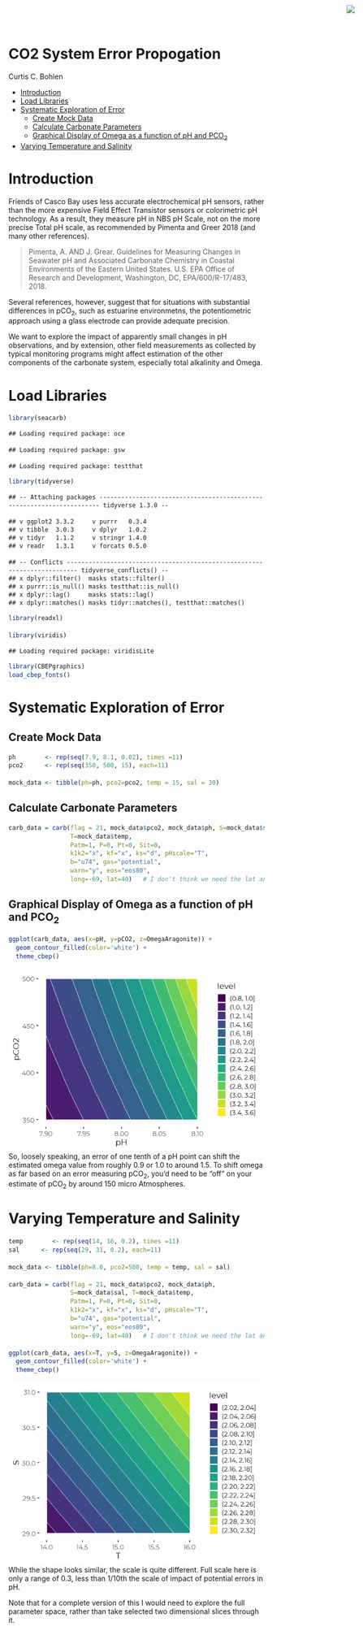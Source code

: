 CO2 System Error Propogation
================
Curtis C. Bohlen

  - [Introduction](#introduction)
  - [Load Libraries](#load-libraries)
  - [Systematic Exploration of Error](#systematic-exploration-of-error)
      - [Create Mock Data](#create-mock-data)
      - [Calculate Carbonate
        Parameters](#calculate-carbonate-parameters)
      - [Graphical Display of Omega as a function of pH and
        PCO<sub>2</sub>](#graphical-display-of-omega-as-a-function-of-ph-and-pco2)
  - [Varying Temperature and
    Salinity](#varying-temperature-and-salinity)

<img
    src="https://www.cascobayestuary.org/wp-content/uploads/2014/04/logo_sm.jpg"
    style="position:absolute;top:10px;right:50px;" />

# Introduction

Friends of Casco Bay uses less accurate electrochemical pH sensors,
rather than the more expensive Field Effect Transistor sensors or
colorimetric pH technology. As a result, they measure pH in NBS pH
Scale, not on the more precise Total pH scale, as recommended by Pimenta
and Greer 2018 (and many other references).

> Pimenta, A. AND J. Grear. Guidelines for Measuring Changes in Seawater
> pH and Associated Carbonate Chemistry in Coastal Environments of the
> Eastern United States. U.S. EPA Office of Research and Development,
> Washington, DC, EPA/600/R-17/483, 2018.

Several references, however, suggest that for situations with
substantial differences in pCO<sub>2</sub>, such as estuarine
environmetns, the potentiometric approach using a glass electrode can
provide adequate precision.

We want to explore the impact of apparently small changes in pH
observations, and by extension, other field measurements as collected by
typical monitoring programs might affect estimation of the other
components of the carbonate system, especially total alkalinity and
Omega.

# Load Libraries

``` r
library(seacarb)
```

    ## Loading required package: oce

    ## Loading required package: gsw

    ## Loading required package: testthat

``` r
library(tidyverse)
```

    ## -- Attaching packages ---------------------------------------------------------------------- tidyverse 1.3.0 --

    ## v ggplot2 3.3.2     v purrr   0.3.4
    ## v tibble  3.0.3     v dplyr   1.0.2
    ## v tidyr   1.1.2     v stringr 1.4.0
    ## v readr   1.3.1     v forcats 0.5.0

    ## -- Conflicts ------------------------------------------------------------------------- tidyverse_conflicts() --
    ## x dplyr::filter()  masks stats::filter()
    ## x purrr::is_null() masks testthat::is_null()
    ## x dplyr::lag()     masks stats::lag()
    ## x dplyr::matches() masks tidyr::matches(), testthat::matches()

``` r
library(readxl)

library(viridis)
```

    ## Loading required package: viridisLite

``` r
library(CBEPgraphics)
load_cbep_fonts()
```

# Systematic Exploration of Error

## Create Mock Data

``` r
ph        <- rep(seq(7.9, 8.1, 0.02), times =11)
pco2      <- rep(seq(350, 500, 15), each=11)

mock_data <- tibble(ph=ph, pco2=pco2, temp = 15, sal = 30)
```

## Calculate Carbonate Parameters

``` r
carb_data = carb(flag = 21, mock_data$pco2, mock_data$ph, S=mock_data$sal,
                 T=mock_data$temp,
                 Patm=1, P=0, Pt=0, Sit=0,
                 k1k2="x", kf="x", ks="d", pHscale="T",
                 b="u74", gas="potential", 
                 warn="y", eos="eos80",
                 long=-69, lat=40)   # I don't think we need the lat and long....
```

## Graphical Display of Omega as a function of pH and PCO<sub>2</sub>

``` r
ggplot(carb_data, aes(x=pH, y=pCO2, z=OmegaAragonite)) +
  geom_contour_filled(color='white') +
  theme_cbep()
```

![](Sensitivity_tests_files/figure-gfm/graphic_1-1.png)<!-- --> So,
loosely speaking, an error of one tenth of a pH point can shift the
estimated omega value from roughly 0.9 or 1.0 to around 1.5. To shift
omega as far based on an error measuring pCO<sub>2</sub>, you’d need to
be “off” on your estimate of pCO<sub>2</sub> by around 150 micro
Atmospheres.

# Varying Temperature and Salinity

``` r
temp        <- rep(seq(14, 16, 0.2), times =11)
sal      <- rep(seq(29, 31, 0.2), each=11)

mock_data <- tibble(ph=8.0, pco2=500, temp = temp, sal = sal)

carb_data = carb(flag = 21, mock_data$pco2, mock_data$ph,
                 S=mock_data$sal, T=mock_data$temp,
                 Patm=1, P=0, Pt=0, Sit=0,
                 k1k2="x", kf="x", ks="d", pHscale="T",
                 b="u74", gas="potential", 
                 warn="y", eos="eos80",
                 long=-69, lat=40)   # I don't think we need the lat and long....

ggplot(carb_data, aes(x=T, y=S, z=OmegaAragonite)) +
  geom_contour_filled(color='white') +
  theme_cbep()
```

![](Sensitivity_tests_files/figure-gfm/graphic_2-1.png)<!-- --> While
the shape looks similar, the scale is quite different. Full scale here
is only a range of 0.3, less than 1/10th the scale of impact of
potential errors in pH.

Note that for a complete version of this I would need to explore the
full parameter space, rather than take selected two dimensional slices
through it.

